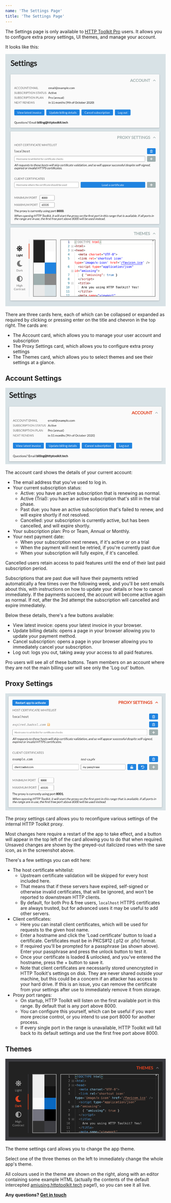 ```yaml
---
name: 'The Settings Page'
title: 'The Settings Page'
---
```


The Settings page is only available to [HTTP Toolkit Pro](/get-pro) users. It allows you to configure extra proxy settings, UI themes, and manage your account.

It looks like this:

![The full Settings page](./settings-page.png)

There are three cards here, each of which can be collapsed or expanded as required by clicking or pressing enter on the title and chevron in the top right. The cards are:

* The Account card, which allows you to manage your user account and subscription
* The Proxy Settings card, which allows you to configure extra proxy settings
* The Themes card, which allows you to select themes and see their settings at a glance.

## Account Settings

![The account settings card](./account-settings.png)

The account card shows the details of your current account:

* The email address that you've used to log in.
* Your current subscription status:
    * Active: you have an active subscription that is renewing as normal.
    * Active (Trial): you have an active subscription that's still in the trial phase.
    * Past due: you have an active subscription that's failed to renew, and will expire shortly if not resolved.
    * Cancelled: your subscription is currently active, but has been cancelled, and will expire shortly.
* Your subscription plan: Pro or Team, Annual or Monthly.
* Your next payment date:
    * When your subscription next renews, if it's active or on a trial
    * When the payment will next be retried, if you're currently past due
    * When your subscription will fully expire, if it's cancelled.

Cancelled users retain access to paid features until the end of their last paid subscription period.

Subscriptions that are past due will have their payments retried automatically a few times over the following week, and you'll be sent emails about this, with instructions on how to update your details or how to cancel immediately. If the payments succeed, the account will become active again as normal. If not, after the 3rd attempt the subscription will cancelled and expire immediately.

Below these details, there's a few buttons available:

* View latest invoice: opens your latest invoice in your browser.
* Update billing details: opens a page in your browser allowing you to update your payment method.
* Cancel subscription: opens a page in your browser allowing you to immediately cancel your subscription.
* Log out: logs you out, taking away your access to all paid features.

Pro users will see all of these buttons. Team members on an account where they are not the main billing user will see only the 'Log out' button.

## Proxy Settings

![The proxy settings card](./proxy-settings.png)

The proxy settings card allows you to reconfigure various settings of the internal HTTP Toolkit proxy.

Most changes here require a restart of the app to take effect, and a button will appear in the top left of the card allowing you to do that when required. Unsaved changes are shown by the greyed-out italicized rows with the save icon, as in the screenshot above.

There's a few settings you can edit here:

* The host certificate whitelist:
    * Upstream certificate validation will be skipped for every host included here.
    * That means that if these servers have expired, self-signed or otherwise invalid certificates, that will be ignored, and won't be reported to downstream HTTP clients.
    * By default, for both Pro & free users, `localhost` HTTPS certificates are always trusted, but for advanced uses it may be useful to add other servers.
* Client certificates:
    * Here you can install client certificates, which will be used for requests to the given host name.
    * Enter a hostname and click the 'Load certificate' button to load a certificate. Certificates must be in PKCS#12 (.p12 or .pfx) format.
    * If required you'll be prompted for a passphrase (as shown above). Enter your passphrase and press the unlock button to test it.
    * Once your certificate is loaded & unlocked, and you've entered the hostname, press the + button to save it.
    * Note that client certificates are necessarily stored unencrypted in HTTP Toolkit's settings on disk. They are never shared outside your machine, but this could be a concern if an attacker has access to your hard drive. If this is an issue, you can remove the certificate from your settings after use to immediately remove it from storage.
* Proxy port ranges:
    * On startup, HTTP Toolkit will listen on the first available port in this range. By default that is any port above 8000.
    * You can configure this yourself, which can be useful if you want more precise control, or you intend to use port 8000 for another process.
    * If every single port in the range is unavailable, HTTP Toolkit will fall back to its default settings and use the first free port above 8000.

## Themes

![The themes card](./theme-settings.png)

The theme settings card allows you to change the app theme.

Select one of the three themes on the left to immediately change the whole app's theme.

All colours used in the theme are shown on the right, along with an editor containing some example HTML (actually the contents of the default intercepted [amiusing.httptoolkit.tech](https://amiusing.httptoolkit.tech) page!), so you can see it all live.

**Any questions? [Get in touch](/contact)**
